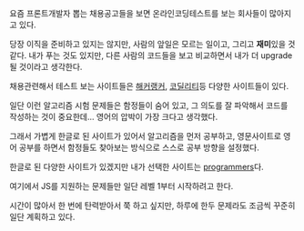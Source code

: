 요즘 프론트개발자 뽑는 채용공고들을 보면 온라인코딩테스트를 보는 회사들이 많아지고 있다.

당장 이직을 준비하고 있지는 않지만, 사람의 앞일은 모르는 일이고, 그리고 **재미**있을 것 같다.
내가 푸는 것도 있지만, 다른 사람의 코드들을 보고 비교하면서 내가 더 upgrade 될 것이라고 생각한다.

채용관련해서 테스트 보는 사이트들은 [해커랭커](https://www.hackerrank.com/), [코딜리티](https://codility.com/programmers/)등 다양한 사이트들이 있다.

일단 이런 알고리즘 시험 문제들은 함정들이 숨어 있고, 그 의도를 잘 파악해서 코드를 작성하는 것이 중요한데... 영어의 압박이 가장 크다고 생각했다.

그래서 가볍게 한글로 된 사이트가 있어서 알고리즘을 먼저 공부하고, 영문사이트로 영어 공부를 하면서 함정들도 찾아보는 방식으로 스스로 공부 방향을 설정했다.

한글로 된 다양한 사이트가 있겠지만 내가 선택한 사이트는 [programmers](https://programmers.co.kr/learn/challenges)다.

여기에서 JS를 지원하는 문제들만 일단 레벨 1부터 시작하려고 한다.

시간이 많아서 한 번에 탄력받아서 쭉 하고 싶지만, 하루에 한두 문제라도 조금씩 꾸준히 일단 계획하고 있다.